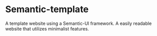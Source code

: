 # Semantic-template
A template website using a Semantic-UI framework. A easily readable website that utilizes minimalist features.
